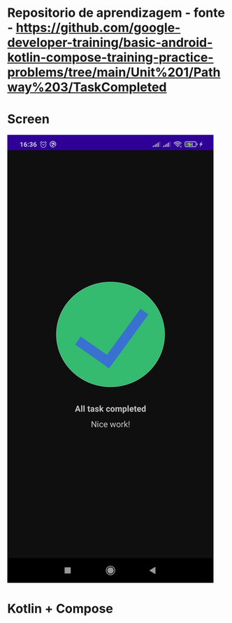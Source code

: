 # Repositorio de aprendizagem - fonte - https://github.com/google-developer-training/basic-android-kotlin-compose-training-practice-problems/tree/main/Unit%201/Pathway%203/TaskCompleted


# Screen
![Print Tela](./task-manager.jpg)

# Kotlin + Compose